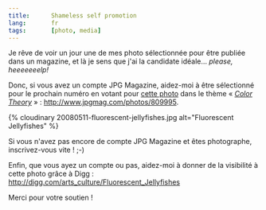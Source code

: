 ```yaml
---
title:      Shameless self promotion
lang:       fr
tags:       [photo, media]
---
```


Je rêve de voir un jour une de mes photo sélectionnée pour être publiée dans un magazine, et là je sens que j'ai la candidate idéale… *please, heeeeeeelp!*

Donc, si vous avez un compte JPG Magazine, aidez-moi à être sélectionné pour le prochain numéro en votant pour [cette photo](/2008/07/meduses-fluorescentes.html) dans le thème « *[Color Theory](http://www.jpgmag.com/themes/40)* » : <http://www.jpgmag.com/photos/809995>.

{% cloudinary 20080511-fluorescent-jellyfishes.jpg alt="Fluorescent Jellyfishes" %}

Si vous n'avez pas encore de compte JPG Magazine et êtes photographe, inscrivez-vous vite ! ;-)

Enfin, que vous ayez un compte ou pas, aidez-moi à donner de la visibilité à cette photo grâce à Digg : <http://digg.com/arts_culture/Fluorescent_Jellyfishes>

Merci pour votre soutien !
